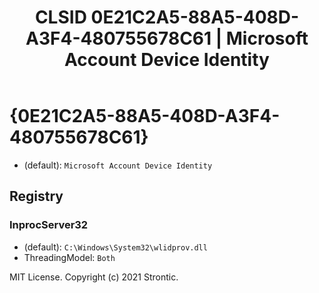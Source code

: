 ﻿---
title: "CLSID 0E21C2A5-88A5-408D-A3F4-480755678C61 | Microsoft Account Device Identity"
excerpt: What is COM-Object CLSID 0E21C2A5-88A5-408D-A3F4-480755678C61?
---

# {0E21C2A5-88A5-408D-A3F4-480755678C61}

* (default): `Microsoft Account Device Identity`

## Registry


### InprocServer32

* (default): `C:\Windows\System32\wlidprov.dll`
* ThreadingModel: `Both`

MIT License. Copyright (c) 2021 Strontic.


